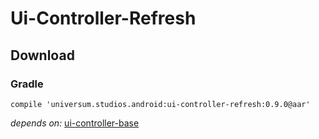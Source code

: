 Ui-Controller-Refresh
===============

## Download ##

### Gradle ###

    compile 'universum.studios.android:ui-controller-refresh:0.9.0@aar'

_depends on:_
[ui-controller-base](https://github.com/universum-studios/android_ui/tree/master/library-controller-base)
